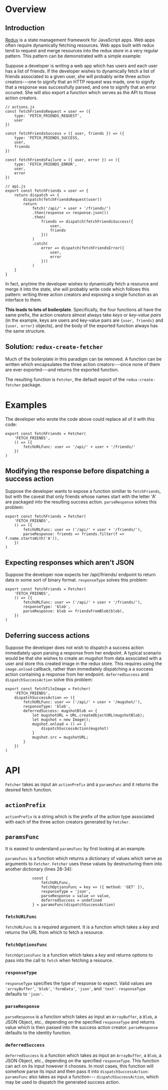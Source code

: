 # Overview

## Introduction

[Redux](http://redux.js.org/) is a state management framework for 
JavaScript apps. Web apps often require dynamically fetching
resources. Web apps built with redux tend to request and merge
resources into the redux store in a very regular pattern. 
This pattern can be demonstrated with a simple example:

Suppose a developer is writing a web app which has users and each 
user has a list of friends. If the developer wishes to dynamically
fetch a list of friends associated to a given user, she will 
probably write three action creators---one to signify that an HTTP
request was made, one to signify that a response was successfully
parsed, and one to signify that an error occured. She will also
export a function which serves as the API to those action creators.

```
// actions.js
const fetchFriendsRequest = user => ({
    type: 'FETCH_FRIENDS_REQUEST',
    user
})

const fetchFriendsSuccess = ({ user, friends }) => ({
    type: 'FETCH_FRIENDS_SUCCESS,
    user,
    friends
})

const fetchFriendsFailure = ({ user, error }) => ({
    type: 'FETCH_FRIENDS_ERROR',
    user,
    error
})

// api.js
export const fetchFriends = user => {
    return dispatch => {
        dispatch(fetchFriendsRequest(user))
        return 
            fetch('/api/' + user + '/friends/')
            .then(response => response.json())
            .then(
                friends => dispatch(fetchFriendsSuccess({
                    user,
                    friends
                }))
            )
            .catch(
                error => dispatch(fetchFriendsError({
                    user,
                    error
                }))
            )
    }
}
```

In fact, anytime the developer wishes to dynamically fetch a 
resource and merge it into the state, she will probably write code
which follows this pattern: writing three action creators and 
exposing a single function as an interface to them.

**This leads to lots of boilerplate**. Specifically, the four 
functions all have the same prefix, the action creators almost
always take *keys* or *key-value pairs* (in the example, keys
are users and key-value pairs are `{user, friends}` and 
`{user, error}` objects), and the body of the exported function
always has the same structure.

## Solution: `redux-create-fetcher`

Much of the boilerplate in this paradigm can be removed. A function
can be written which encapsulates the three action creators---since
none of them are ever exported---and returns the exported function.

The resulting function is `Fetcher`, the default export of the
`redux-create-fetcher` package.

# Examples

The developer who wrote the code above could replace all of it with
this code:

```
export const fetchFriends = Fetcher(
    'FETCH_FRIENDS',
    () => ({
        fetchURLFunc: user => '/api/' + user + '/friends/'
    })
)
```

## Modifying the response before dispatching a success action

Suppose the developer wants to expose a function similiar to 
`fetchFriends`, but with the caveat that only friends whose names
start with the letter 'A' are packaged into the resulting success
action. `parseResponse` solves this problem:

```
export const fetchFriends = Fetcher(
    'FETCH_FRIENDS',
    () => ({
        fetchURLFunc: user => ('/api/' + user + '/friends/'),
        parseResponse: friends => friends.filter(f => f.name.startsWith('A')),
    })
)
```

## Expecting responses which aren't JSON

Suppose the developer now expects her /api/<user>/friends/ endpoint
to return data in some sort of binary format. `responseType` solves
this problem:

```
export const fetchFriends = Fetcher(
    'FETCH_FRIENDS',
    () => ({
        fetchURLFunc: user => ('/api/' + user + '/friends/'),
        responseType: 'blob',
        parseResponse: blob => friendsFromBlob(blob),
    })
)
```

## Deferring success actions

Suppose the developer does not wish to dispatch a 
success action immediately upon parsing a response from her
endpoint. A typical scenario would be that she wishes to create
an mugshot from data associated with a user and store this
created image in the redux store. This requires using the
`image.onload` callback, rather than immediately dispatching a
a success action containing a response from her endpoint.
`deferredSuccess` and `dispatchSuccessAction` solve this problem:

```
export const fetchTileImage = Fetcher(
    'FETCH_FRIENDS',
    dispatchSuccessAction => ({
        fetchURLFunc: user => ('/api/' + user + '/mugshot/'),
        responseType: 'blob',
        deferredSuccess: mugshotBlob => {
            let mugshotURL = URL.createObjectURL(mugshotBlob);
            let mugshot = new Image();
            mugshot.onload = () => {
                dispatchSuccessAction(mugshot)
            }
            mugshot.src = mugshotURL;
        }
    })
)
```

# API

`Fetcher` takes as input an `actionPrefix` and a `paramsFunc` and it
returns the desired fetch function.

## `actionPrefix`

`actionPrefix` is a string which is the prefix of the action type
associated with each of the three action creators generated by
`Fetcher`.

## `paramsFunc`

It is easiest to understand `paramsFunc` by first looking at an
example.

`paramsFunc` is a function which returns a dictionary of values
which serve as arguments to `Fetcher`. `Fetcher` uses these
values by destructuring them into another dictionary (lines 28-34):

```
            const {
                fetchURLFunc,
                fetchOptionsFunc = key => ({ method: 'GET' }),
                responseType = 'json',
                parseResponse = value => value,
                deferredSuccess = undefined
            } = paramsFunc(dispatchSuccessAction)
```

### `fetchURLFunc`

`fetchURLFunc` is a required argument. It is a function which takes
a *key* and returns the URL from which to fetch a resource.

### `fetchOptionsFunc`

`fetchOptionsFunc` is a function which takes a *key* and returns
options to pass into the call to `fetch` when fetching a resource.

### `responseType`

`responseType` specifies the type of response to expect. Valid 
values are `'arrayBuffer'`, `'blob'`, `'formData'`, `'json'`, and
`'text'`. `responseType` defaults to `'json'`.

### `parseResponse`

`parseResponse` is a function which takes as input an
`ArrayBuffer`, a `Blob`, a JSON Object, etc., depending on the
specified `responseType` and returns value which is then passed
into the success action creator. `parseResponse` defaults to the
identity function.

### `deferredSuccess`

`deferredSuccess` is a function which takes as input an
`ArrayBuffer`, a `Blob`, a JSON Object, etc., depending on the
specified `responseType`. This function can act on its input
however it chooses. In most cases, this function will somehow
parse its input and then pass it into `dispatchSuccessAction`:
`paramsFunc` also takes as input a function---
`dispatchSuccessAction`, which may be used to dispatch the
generated success action.
